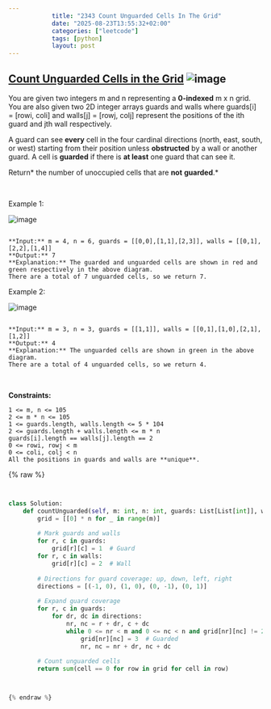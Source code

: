 ```yaml
---
            title: "2343 Count Unguarded Cells In The Grid"
            date: "2025-08-23T13:55:32+02:00"
            categories: ["leetcode"]
            tags: [python]
            layout: post
---
```

            
## [Count Unguarded Cells in the Grid](https://leetcode.com/problems/count-unguarded-cells-in-the-grid) ![image](https://img.shields.io/badge/Difficulty-Medium-orange)

You are given two integers m and n representing a **0-indexed** m x n grid. You are also given two 2D integer arrays guards and walls where guards[i] = [rowi, coli] and walls[j] = [rowj, colj] represent the positions of the ith guard and jth wall respectively.

A guard can see **every** cell in the four cardinal directions (north, east, south, or west) starting from their position unless **obstructed** by a wall or another guard. A cell is **guarded** if there is **at least** one guard that can see it.

Return* the number of unoccupied cells that are **not** **guarded**.*

 

Example 1:

![image](https://assets.leetcode.com/uploads/2022/03/10/example1drawio2.png)
```

**Input:** m = 4, n = 6, guards = [[0,0],[1,1],[2,3]], walls = [[0,1],[2,2],[1,4]]
**Output:** 7
**Explanation:** The guarded and unguarded cells are shown in red and green respectively in the above diagram.
There are a total of 7 unguarded cells, so we return 7.

```

Example 2:

![image](https://assets.leetcode.com/uploads/2022/03/10/example2drawio.png)
```

**Input:** m = 3, n = 3, guards = [[1,1]], walls = [[0,1],[1,0],[2,1],[1,2]]
**Output:** 4
**Explanation:** The unguarded cells are shown in green in the above diagram.
There are a total of 4 unguarded cells, so we return 4.

```

 

**Constraints:**

	1 <= m, n <= 105
	2 <= m * n <= 105
	1 <= guards.length, walls.length <= 5 * 104
	2 <= guards.length + walls.length <= m * n
	guards[i].length == walls[j].length == 2
	0 <= rowi, rowj < m
	0 <= coli, colj < n
	All the positions in guards and walls are **unique**.

{% raw %}


```python


class Solution:
    def countUnguarded(self, m: int, n: int, guards: List[List[int]], walls: List[List[int]]) -> int:
        grid = [[0] * n for _ in range(m)]
        
        # Mark guards and walls
        for r, c in guards:
            grid[r][c] = 1  # Guard
        for r, c in walls:
            grid[r][c] = 2  # Wall
        
        # Directions for guard coverage: up, down, left, right
        directions = [(-1, 0), (1, 0), (0, -1), (0, 1)]
        
        # Expand guard coverage
        for r, c in guards:
            for dr, dc in directions:
                nr, nc = r + dr, c + dc
                while 0 <= nr < m and 0 <= nc < n and grid[nr][nc] != 2 and grid[nr][nc] != 1:
                    grid[nr][nc] = 3  # Guarded
                    nr, nc = nr + dr, nc + dc
        
        # Count unguarded cells
        return sum(cell == 0 for row in grid for cell in row)



{% endraw %}
```
